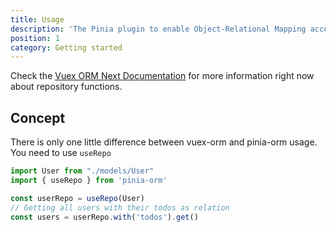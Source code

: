 ```yaml
---
title: Usage
description: 'The Pinia plugin to enable Object-Relational Mapping access to the Pinia Store.'
position: 1
category: Getting started
---
```


Check the [Vuex ORM Next Documentation](https://next.vuex-orm.org/) for more information right now about repository functions.

## Concept

There is only one little difference between vuex-orm and pinia-orm usage. You need to use ``useRepo`` 

  ```js
  import User from "./models/User"
  import { useRepo } from 'pinia-orm'

  const userRepo = useRepo(User)
  // Getting all users with their todos as relation
  const users = userRepo.with('todos').get()
  ```
